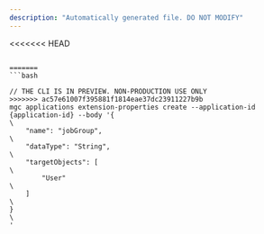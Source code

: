 ```yaml
---
description: "Automatically generated file. DO NOT MODIFY"
---
```


<<<<<<< HEAD
```cli

=======
```bash

// THE CLI IS IN PREVIEW. NON-PRODUCTION USE ONLY
>>>>>>> ac57e61007f395881f1814eae37dc23911227b9b
mgc applications extension-properties create --application-id {application-id} --body '{\
    "name": "jobGroup",\
    "dataType": "String",\
    "targetObjects": [\
        "User"\
    ]\
}\
'

```